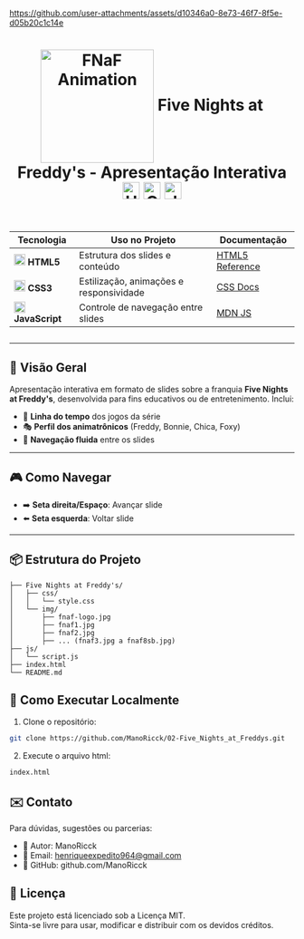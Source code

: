 https://github.com/user-attachments/assets/d10346a0-8e73-46f7-8f5e-d05b20c1c14e

<h1 align="center">
  <img src="https://github.com/user-attachments/assets/2d3adbd5-c976-4481-9fd5-d5a410f25bc3" alt="FNaF Animation" height="200" style="vertical-align: middle;">
  Five Nights at Freddy's - Apresentação Interativa
</div>


<div align="center">
  <img src="https://img.shields.io/badge/HTML5-Slides-orange?logo=html5&style=for-the-badge" alt="HTML5" height="30">
  <img src="https://img.shields.io/badge/CSS3-Animações-blue?logo=css3&style=for-the-badge" alt="CSS3" height="30">
  <img src="https://img.shields.io/badge/JavaScript-Navegação-yellow?logo=javascript&style=for-the-badge" alt="JavaScript" height="30">
</div>

<br>

<div align="center">

| Tecnologia | Uso no Projeto | Documentação |
|------------|----------------|--------------|
| <img src="https://www.w3.org/html/logo/downloads/HTML5_Badge_256.png" width="20"> **HTML5** | Estrutura dos slides e conteúdo | [HTML5 Reference](https://developer.mozilla.org/pt-BR/docs/Web/HTML) |
| <img src="https://cdn-icons-png.flaticon.com/512/732/732190.png" width="20"> **CSS3** | Estilização, animações e responsividade | [CSS Docs](https://developer.mozilla.org/pt-BR/docs/Web/CSS) |
| <img src="https://cdn-icons-png.flaticon.com/512/5968/5968292.png" width="20"> **JavaScript** | Controle de navegação entre slides | [MDN JS](https://developer.mozilla.org/pt-BR/docs/Web/JavaScript) |

</div>

---

## 🌟 Visão Geral
Apresentação interativa em formato de slides sobre a franquia **Five Nights at Freddy's**, desenvolvida para fins educativos ou de entretenimento. Inclui:
- 📌 **Linha do tempo** dos jogos da série
- 🎭 **Perfil dos animatrônicos** (Freddy, Bonnie, Chica, Foxy)
- 🔄 **Navegação fluida** entre os slides

---


## 🎮 Como Navegar
- ➡️ **Seta direita/Espaço**: Avançar slide
- ⬅️ **Seta esquerda**: Voltar slide

---

## 📦 Estrutura do Projeto

```tree
├── Five Nights at Freddy's/
│   ├── css/
│   │   └── style.css
│   └── img/
│       ├── fnaf-logo.jpg
│       ├── fnaf1.jpg
│       ├── fnaf2.jpg
│       ├── ... (fnaf3.jpg a fnaf8sb.jpg)
├── js/
│   └── script.js
├── index.html
└── README.md
```


## 🚀 Como Executar Localmente

1. Clone o repositório:
```bash
git clone https://github.com/ManoRicck/02-Five_Nights_at_Freddys.git
```
2. Execute o arquivo html:
```bash
index.html
```


## ✉️ Contato

Para dúvidas, sugestões ou parcerias:

- 👤 Autor: ManoRicck
- 📧 Email: henriqueexpedito964@gmail.com
- 🧠 GitHub: github.com/ManoRicck

## 📄 Licença

Este projeto está licenciado sob a Licença MIT.<br>
Sinta-se livre para usar, modificar e distribuir com os devidos créditos.
